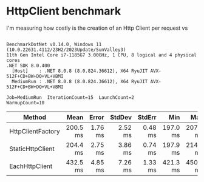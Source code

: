 # HttpClient benchmark

I'm measuring how costly is the creation of an Http Client per request vs 

```

BenchmarkDotNet v0.14.0, Windows 11 (10.0.22631.4112/23H2/2023Update/SunValley3)
11th Gen Intel Core i7-1185G7 3.00GHz, 1 CPU, 8 logical and 4 physical cores
.NET SDK 8.0.400
  [Host]    : .NET 8.0.8 (8.0.824.36612), X64 RyuJIT AVX-512F+CD+BW+DQ+VL+VBMI
  MediumRun : .NET 8.0.8 (8.0.824.36612), X64 RyuJIT AVX-512F+CD+BW+DQ+VL+VBMI

Job=MediumRun  IterationCount=15  LaunchCount=2  
WarmupCount=10  

```
| Method            | Mean     | Error   | StdDev  | StdErr  | Min      | Max      | Op/s  | Allocated |
|------------------ |---------:|--------:|--------:|--------:|---------:|---------:|------:|----------:|
| HttpClientFactory | 200.5 ms | 1.76 ms | 2.52 ms | 0.48 ms | 197.0 ms | 207.8 ms | 4.988 | 116.11 KB |
| StaticHttpClient  | 204.4 ms | 2.75 ms | 3.86 ms | 0.74 ms | 197.9 ms | 214.3 ms | 4.892 | 115.38 KB |
| EachHttpClient    | 432.5 ms | 4.85 ms | 7.26 ms | 1.33 ms | 421.3 ms | 450.5 ms | 2.312 | 156.05 KB |
